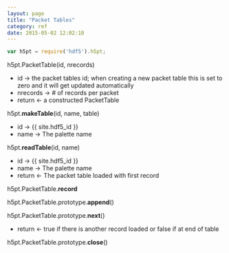 ```yaml
---
layout: page
title: "Packet Tables"
category: ref
date: 2015-05-02 12:02:10
---
```

```javascript
var h5pt = require('hdf5').h5pt;
```
h5pt.PacketTable(id, nrecords)

*  id &rarr; the packet tables id; when creating a new packet table this is set to zero and it will get updated automatically
*  nrecords &rarr; # of records per packet
*  return &larr; a constructed PacketTable

h5pt.**makeTable**(id, name, table)

* id &rarr; {{ site.hdf5_id }}
* name &rarr; The palette name

h5pt.**readTable**(id, name)

* id &rarr; {{ site.hdf5_id }}
* name &rarr; The palette name
* return &larr; The packet table loaded with first record

h5pt.PacketTable.**record**


h5pt.PacketTable.prototype.**append**()

h5pt.PacketTable.prototype.**next**()

*  return &larr; true if there is another record loaded or false if at end of table


h5pt.PacketTable.prototype.**close**()

